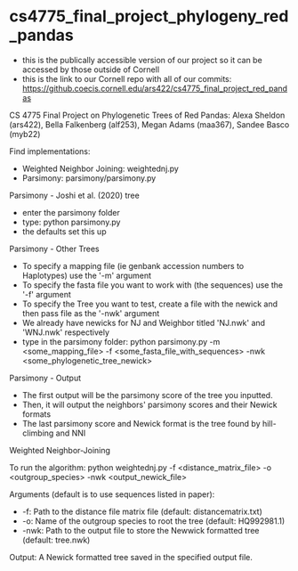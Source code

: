 # cs4775_final_project_phylogeny_red_pandas
- this is the publically accessible version of our project so it can be accessed by those outside of Cornell
- this is the link to our Cornell repo with all of our commits: https://github.coecis.cornell.edu/ars422/cs4775_final_project_red_pandas

CS 4775 Final Project on Phylogenetic Trees of Red Pandas: Alexa Sheldon (ars422), Bella Falkenberg (alf253), Megan Adams (maa367), Sandee Basco (myb22)

Find implementations:
- Weighted Neighbor Joining: weightednj.py
- Parsimony: parsimony/parsimony.py

Parsimony - Joshi et al. (2020) tree
- enter the parsimony folder
- type: python parsimony.py
- the defaults set this up

Parsimony - Other Trees
- To specify a mapping file (ie genbank accession numbers to Haplotypes) use the '-m' argument
- To specify the fasta file you want to work with (the sequences) use the '-f' argument
- To specify the Tree you want to test, create a file with the newick and then pass file as the '-nwk' argument
- We already have newicks for NJ and Weighbor titled 'NJ.nwk' and 'WNJ.nwk' respectively
- type in the parsimony folder: python parsimony.py -m <some_mapping_file> -f <some_fasta_file_with_sequences> -nwk <some_phylogenetic_tree_newick>

Parsimony - Output
- The first output will be the parsimony score of the tree you inputted.
- Then, it will output the neighbors' parsimony scores and their Newick formats
- The last parsimony score and Newick format is the tree found by hill-climbing and NNI


Weighted Neighbor-Joining

To run the algorithm: 
python weightednj.py -f <distance_matrix_file> -o <outgroup_species> -nwk <output_newick_file>

Arguments (default is to use sequences listed in paper):
- -f: Path to the distance file matrix file (default: distancematrix.txt)
- -o: Name of the outgroup species to root the tree (default: HQ992981.1)
- -nwk: Path to the output file to store the Newwick formatted tree (default: tree.nwk)

Output:
A Newick formatted tree saved in the specified output file.
